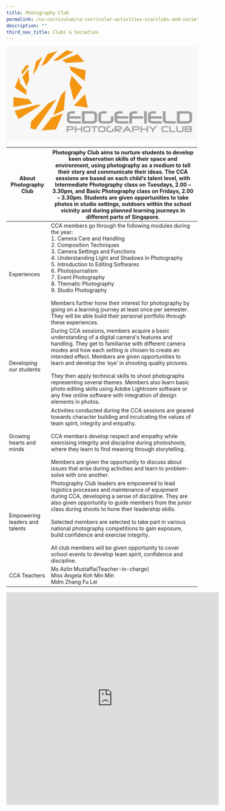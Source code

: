 ```yaml
---
title: Photography Club
permalink: /co-curriculum/co-curricular-activities-cca/clubs-and-societies/photography-club/
description: ""
third_nav_title: Clubs & Societies
---
```

![](/images/Logo.jpeg)
<table class="tg">
<thead>
  <tr>
    <th class="tg-liiy">About Photography Club</th>
    <th class="tg-539o">Photography Club aims to nurture students to develop keen observation skills of their space and environment, using photography as a medium to tell their story and communicate their ideas. The CCA sessions are based on each child’s talent level, with Intermediate Photography class on Tuesdays, 2.00 – 3.30pm, and Basic Photography class on Fridays, 2.00 – 3.30pm. Students are given opportunities to take photos in studio settings, outdoors within the school vicinity and during planned learning journeys in different parts of Singapore.<br></th>
  </tr>
</thead>
<tbody>
  <tr>
    <td class="tg-liiy">Experiences</td>
    <td class="tg-539o">CCA members go through the following modules during the year:<br>1.   Camera Care and Handling<br>2.   Composition Techniques<br>3.   Camera Settings and Functions<br>4.   Understanding Light and Shadows in Photography<br>5.   Introduction to Editing Softwares<br>6.   Photojournalism<br>7.   Event Photography<br>8.   Thematic Photography<br>9.   Studio Photography<br><br>Members further hone their interest for photography by going on a learning journey at least once per semester. They will be able build their personal portfolio through these experiences.<!--</td-->
  </td></tr>
  <tr>
    <td class="tg-liiy">Developing our students</td>
    <td class="tg-539o">During CCA sessions, members acquire a basic understanding of a digital camera's features and handling. They get to familiarise with different camera modes and how each setting is chosen to create an intended effect. Members are given opportunities to learn and develop the ‘eye’ in shooting quality pictures.<br><br>They then apply technical skills to shoot photographs representing several themes. Members also learn basic photo editing skills using Adobe Lightroom software or any free online software with integration of design elements in photos.</td>
  </tr>
  <tr>
    <td class="tg-liiy">Growing hearts and minds</td>
    <td class="tg-539o">Activities conducted during the CCA sessions are geared towards character building and inculcating the values of team spirit, integrity and empathy.<br><br>CCA members develop respect and empathy while exercising integrity and discipline during photoshoots, where they learn to find meaning through storytelling.<br><br>Members are given the opportunity to discuss about issues that arise during activities and learn to problem-solve with one another.</td>
  </tr>
  <tr>
    <td class="tg-liiy">Empowering leaders and talents</td>
    <td class="tg-539o">Photography Club leaders are empowered to lead logistics processes and maintenance of equipment during CCA, developing a sense of discipline. They are also given opportunity to guide members from the junior class during shoots to hone their leadership skills.<br><br>Selected members are selected to take part in various national photography competitions to gain exposure, build confidence and exercise integrity.<br><br>All club members will be given opportunity to cover school events to develop team spirit, confidence and discipline.</td>
  </tr>
  <tr>
    <td class="tg-liiy">CCA Teachers</td>
    <td class="tg-539o">Ms Azlin Mustaffa(Teacher-in-charge)<br>Miss Angela Koh Min Min<br>Mdm Zhang Fu Lei<br></td>
  </tr>
</tbody>
</table>

<iframe allowfullscreen="true" height="560" width="560" frameborder="0" src="https://docs.google.com/presentation/d/e/2PACX-1vTdtDleu7xouq2-pfhNC_eKhdxQ_5DAFML4MUas4Pgg8eLK8lwdp21vOfKMTAIeEpsxdx6sjyI_sNgf/embed?start=true&amp;loop=true&amp;delayms=3000"></iframe>